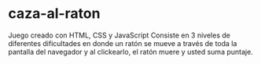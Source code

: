 # caza-al-raton
Juego creado con HTML, CSS y JavaScript
Consiste en 3 niveles de diferentes dificultades en donde un ratón se mueve a través de toda la pantalla del navegador y al clickearlo, el ratón muere y usted suma puntaje.

